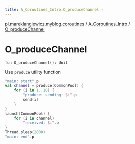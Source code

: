 ```yaml
---
title: A_Coroutines_Intro.O_produceChannel - 
---
```


[pl.mareklangiewicz.myblog.coroutines](../index.md) / [A_Coroutines_Intro](index.md) / [O_produceChannel](.)

# O_produceChannel

`fun O_produceChannel(): Unit`

Use `produce` utility function

``` kotlin
"main: start".p
val channel = produce(CommonPool) {
    for (i in 1..10) {
        "produce: sending: $i".p
        send(i)
    }
}
launch(CommonPool) {
    for (i in channel)
        "received: $i".p
}
Thread.sleep(2000)
"main: end".p
```

